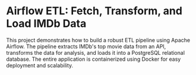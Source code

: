 # Airflow ETL: Fetch, Transform, and Load IMDb Data

This project demonstrates how to build a robust ETL pipeline using Apache Airflow. The pipeline extracts IMDb's top movie data from an API, transforms the data for analysis, and loads it into a PostgreSQL relational database. The entire application is containerized using Docker for easy deployment and scalability.

